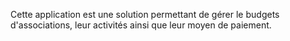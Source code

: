 Cette application est une solution permettant de gérer le budgets d'associations, leur activités ainsi que leur moyen de paiement. 
